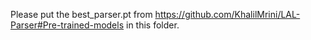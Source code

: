 Please put the best_parser.pt from  https://github.com/KhalilMrini/LAL-Parser#Pre-trained-models in this folder.
